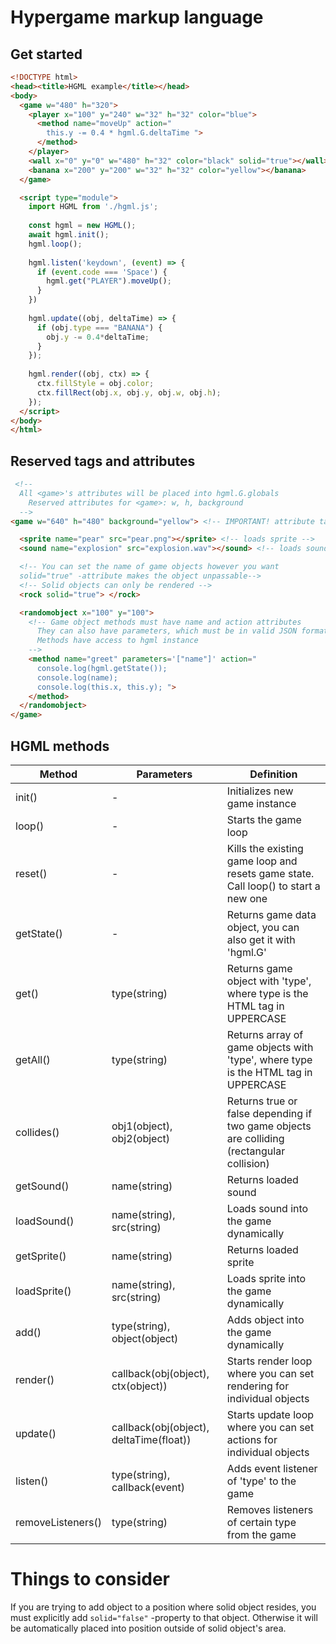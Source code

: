 # Hypergame markup language

## Get started
```html
<!DOCTYPE html>
<head><title>HGML example</title></head>
<body>
  <game w="480" h="320">
    <player x="100" y="240" w="32" h="32" color="blue">
      <method name="moveUp" action="
        this.y -= 0.4 * hgml.G.deltaTime ">
      </method>
    </player>
    <wall x="0" y="0" w="480" h="32" color="black" solid="true"></wall>
    <banana x="200" y="200" w="32" h="32" color="yellow"></banana>
  </game>

  <script type="module">
    import HGML from './hgml.js';
  
    const hgml = new HGML();
    await hgml.init();
    hgml.loop();
  
    hgml.listen('keydown', (event) => {
      if (event.code === 'Space') {
        hgml.get("PLAYER").moveUp();
      }
    })
  
    hgml.update((obj, deltaTime) => {
      if (obj.type === "BANANA") {
        obj.y -= 0.4*deltaTime;
      }
    });
  
    hgml.render((obj, ctx) => {
      ctx.fillStyle = obj.color;
      ctx.fillRect(obj.x, obj.y, obj.w, obj.h);
    });
  </script>
</body>
</html>
```
## Reserved tags and attributes
```html
 <!-- 
  All <game>'s attributes will be placed into hgml.G.globals
    Reserved attributes for <game>: w, h, background
  -->
<game w="640" h="480" background="yellow"> <!-- IMPORTANT! attribute tag names do not support camelCase !!! -->

  <sprite name="pear" src="pear.png"></sprite> <!-- loads sprite -->
  <sound name="explosion" src="explosion.wav"></sound> <!-- loads sound -->

  <!-- You can set the name of game objects however you want
  solid="true" -attribute makes the object unpassable-->
  <!-- Solid objects can only be rendered -->
  <rock solid="true"> </rock>

  <randomobject x="100" y="100">
    <!-- Game object methods must have name and action attributes
      They can also have parameters, which must be in valid JSON formatted array
      Methods have access to hgml instance
    -->
    <method name="greet" parameters='["name"]' action="
      console.log(hgml.getState());
      console.log(name);
      console.log(this.x, this.y); ">
    </method> 
  </randomobject>
</game>
```

## HGML methods

| Method  | Parameters | Definition  |
| ------------- | ------------- | ------------- |
|init()  |-|Initializes new game instance|
|loop()  |-| Starts the game loop|
|reset() |-| Kills the existing game loop and resets game state. Call loop() to start a new one|
|getState()|-| Returns game data object, you can also get it with 'hgml.G' |
|get()|type(string)|Returns game object with 'type', where type is the HTML tag in UPPERCASE|
|getAll()|type(string)|Returns array of game objects with 'type', where type is the HTML tag in UPPERCASE|
|collides()|obj1(object), obj2(object)|Returns true or false depending if two game objects are colliding (rectangular collision)|
|getSound()|name(string)|Returns loaded sound|
|loadSound()|name(string), src(string)|Loads sound into the game dynamically|
|getSprite()|name(string)|Returns loaded sprite|
|loadSprite()|name(string), src(string)|Loads sprite into the game dynamically|
|add()|type(string), object(object)| Adds object into the game dynamically|
|render()|callback(obj(object), ctx(object))| Starts render loop where you can set rendering for individual objects |
|update()|callback(obj(object), deltaTime(float))| Starts update loop where you can set actions for individual objects |
|listen()|type(string), callback(event)| Adds event listener of 'type' to the game|
|removeListeners()|type(string)|Removes listeners of certain type from the game|

# Things to consider
If you are trying to add object to a position where solid object resides,
you must explicitly add `solid="false"` -property to that object. Otherwise it will be automatically placed into position outside of solid object's area.